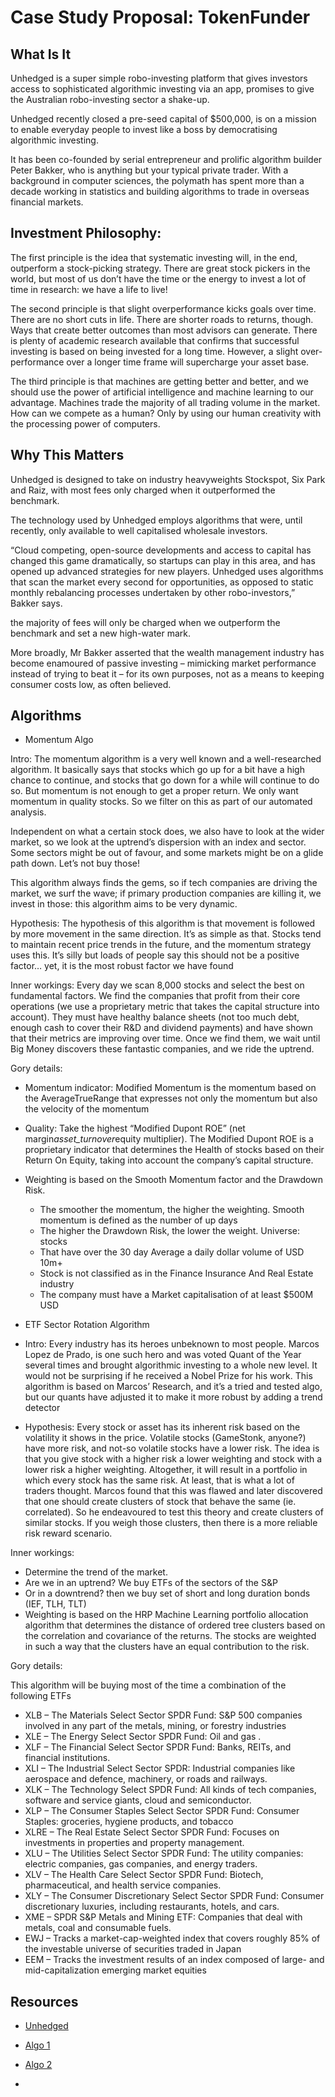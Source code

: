 # Case Study Proposal: TokenFunder

## What Is It

Unhedged is a super simple robo-investing platform that gives investors access to sophisticated algorithmic investing via an app, promises to give the Australian robo-investing sector a shake-up.

Unhedged recently closed a pre-seed capital of $500,000, is on a mission to enable everyday people to invest like a boss by democratising algorithmic investing.

It has been co-founded by serial entrepreneur and prolific algorithm builder Peter Bakker, who is anything but your typical private trader. With a background in computer sciences, the polymath has spent more than a decade working in statistics and building algorithms to trade in overseas financial markets.



## Investment Philosophy:

The first principle is the idea that systematic investing will, in the end, outperform a stock-picking strategy. There are great stock pickers in the world, but most of us don’t have the time or the energy to invest a lot of time in research: we have a life to live!

 
The second principle is that slight overperformance kicks goals over time. There are no short cuts in life. There are shorter roads to returns, though. Ways that create better outcomes than most advisors can generate. There is plenty of academic research available that confirms that successful investing is based on being invested for a long time. However, a slight over-performance over a longer time frame will supercharge your asset base.


The third principle is that machines are getting better and better, and we should use the power of artificial intelligence and machine learning to our advantage. Machines trade the majority of all trading volume in the market. How can we compete as a human? Only by using our human creativity with the processing power of computers.


## Why This Matters

Unhedged is designed to take on industry heavyweights Stockspot, Six Park and Raiz, with most fees only charged when it outperformed the benchmark.

The technology used by Unhedged employs algorithms that were, until recently, only available to well capitalised wholesale investors.

“Cloud competing, open-source developments and access to capital has changed this game dramatically, so startups can play in this area, and has opened up advanced strategies for new players. Unhedged uses algorithms that scan the market every second for opportunities, as opposed to static monthly rebalancing processes undertaken by other robo-investors,” Bakker says.


 the majority of fees will only be charged when we outperform the benchmark and set a new high-water mark.

More broadly, Mr Bakker asserted that the wealth management industry has become enamoured of passive investing – mimicking market performance instead of trying to beat it – for its own purposes, not as a means to keeping consumer costs low, as often believed.


## Algorithms

- Momentum Algo

Intro: The momentum algorithm is a very well known and a well-researched algorithm. It basically says that stocks which go up for a bit have a high chance to continue, and stocks that go down for a while will continue to do so. But momentum is not enough to get a proper return. We only want momentum in quality stocks. So we filter on this as part of our automated analysis.

Independent on what a certain stock does, we also have to look at the wider market, so we look at the uptrend’s dispersion with an index and sector. Some sectors might be out of favour, and some markets might be on a glide path down. Let’s not buy those!

This algorithm always finds the gems, so if tech companies are driving the market, we surf the wave; if primary production companies are killing it, we invest in those: this algorithm aims to be very dynamic.


Hypothesis: The hypothesis of this algorithm is that movement is followed by more movement in the same direction. It’s as simple as that. Stocks tend to maintain recent price trends in the future, and the momentum strategy uses this. It’s silly but loads of people say this should not be a positive factor… yet, it is the most robust factor we have found


Inner workings: Every day we scan 8,000 stocks and select the best on fundamental factors. We find the companies that profit from their core operations (we use a proprietary metric that takes the capital structure into account). They must have healthy balance sheets (not too much debt, enough cash to cover their R&D and dividend payments) and have shown that their metrics are improving over time.
Once we find them, we wait until Big Money discovers these fantastic companies, and we ride the uptrend.


Gory details: 

- Momentum indicator: Modified Momentum is  the momentum based on the AverageTrueRange that expresses not only the momentum but also the velocity of the momentum
- Quality: Take the highest “Modified Dupont ROE” (net margin*asset_turnover*equity multiplier). The Modified Dupont ROE is a proprietary indicator that determines the Health of stocks based on their Return On Equity, taking into account the company’s capital structure.
- Weighting is based on the Smooth Momentum factor and the Drawdown Risk. 
	- The smoother the momentum, the higher the weighting. Smooth momentum is defined as the number of up days
	- The higher the Drawdown Risk, the lower the weight.
Universe: stocks
	- That have over the 30 day Average a daily dollar volume of USD 10m+
	- Stock is not classified as in the Finance Insurance And Real Estate industry
	- The company must have a Market capitalisation of at least $500M USD



- ETF Sector Rotation Algorithm

- Intro: Every industry has its heroes unbeknown to most people. Marcos Lopez de Prado, is one such hero and was voted Quant of the Year several times and  brought algorithmic investing to a whole new level. It would not be surprising if he received a Nobel Prize for his work. This algorithm is based on Marcos’ Research, and it’s a tried and tested algo, but our quants have adjusted it to make it more robust by adding a trend detector


- Hypothesis: Every stock or asset has its inherent risk based on the volatility it shows in the price. Volatile stocks (GameStonk, anyone?) have more risk, and not-so volatile stocks have a lower risk. The idea is that you give stock with a higher risk a lower weighting and stock with a lower risk a higher weighting. Altogether, it will result in a portfolio in which every stock has the same risk. At least, that is what a lot of traders thought. Marcos found that this was flawed and later discovered that one should create clusters of stock that behave the same (ie. correlated). So he endeavoured to test this theory and create clusters of similar stocks. If you weigh those clusters, then there is a more reliable risk reward scenario.


Inner workings: 
- Determine the trend of the market.
- Are we in an uptrend? We buy ETFs of the sectors of the S&P
- Or in a downtrend? then we buy set of short and long duration bonds (IEF, TLH, TLT)
- Weighting is based on the HRP Machine Learning portfolio allocation algorithm that determines the distance of ordered tree clusters based on the correlation and covariance of the returns. The stocks are weighted in such a way that the clusters have an equal contribution to the risk.

Gory details: 

This algorithm will be buying most of the time a combination of the following ETFs

- XLB – The Materials Select Sector SPDR Fund: S&P 500 companies involved in any part of the metals, mining, or forestry industries
- XLE – The Energy Select Sector SPDR Fund:  Oil and gas .
- XLF – The Financial Select Sector SPDR Fund: Banks, REITs, and financial institutions.
- XLI – The Industrial Select Sector SPDR: Industrial companies like aerospace and defence, machinery, or roads and railways.
- XLK – The Technology Select SPDR Fund: All kinds of tech companies, software and service giants, cloud and semiconductor.
- XLP – The Consumer Staples Select Sector SPDR Fund: Consumer Staples: groceries, hygiene products, and tobacco
- XLRE – The Real Estate Select Sector SPDR Fund: Focuses on investments in properties and property management.
- XLU – The Utilities Select Sector SPDR Fund: The utility companies: electric companies, gas companies, and energy traders.
- XLV – The Health Care Select Sector SPDR Fund: Biotech, pharmaceutical, and health service companies.
- XLY – The Consumer Discretionary Select Sector SPDR Fund: Consumer discretionary luxuries, including restaurants, hotels, and cars.
- XME – SPDR S&P Metals and Mining ETF: Companies that deal with metals, coal and consumable fuels.
- EWJ  – Tracks a market-cap-weighted index that covers roughly 85% of the investable universe of securities traded in Japan
- EEM –  Tracks the investment results of an index composed of large- and mid-capitalization emerging market equities





## Resources

* [Unhedged](https://unhedged.com.au/about-unhedged/)

* [Algo 1](https://unhedged.com.au/algorithm/momentum-algorithm-up-up-she-goes/)

* [Algo 2](https://unhedged.com.au/algorithm/robust-hierarchical-risk-parity-turtle-hare/)

* 